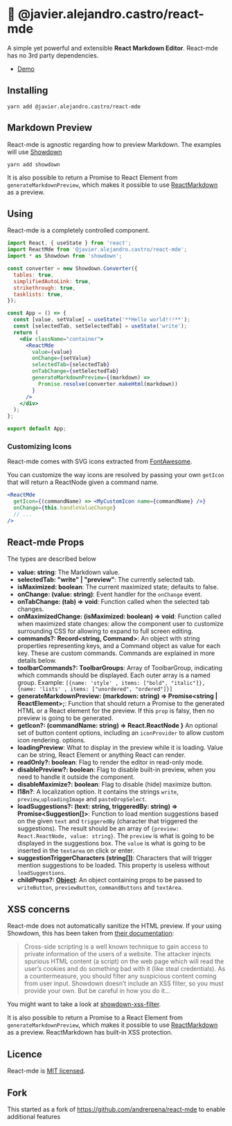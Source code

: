 # 📝 @javier.alejandro.castro/react-mde

A simple yet powerful and extensible **React Markdown Editor**. React-mde has no 3rd party dependencies.

- [Demo](https://jacargentina.github.io/react-mde/)

## Installing

    yarn add @javier.alejandro.castro/react-mde

## Markdown Preview

React-mde is agnostic regarding how to preview Markdown. The examples will use [Showdown](https://github.com/showdownjs/showdown)

    yarn add showdown

It is also possible to return a Promise to React Element from `generateMarkdownPreview`, which makes
it possible to use [ReactMarkdown](https://github.com/rexxars/react-markdown) as a preview.

## Using

React-mde is a completely controlled component.

```jsx
import React, { useState } from 'react';
import ReactMde from '@javier.alejandro.castro/react-mde';
import * as Showdown from 'showdown';

const converter = new Showdown.Converter({
  tables: true,
  simplifiedAutoLink: true,
  strikethrough: true,
  tasklists: true,
});

const App = () => {
  const [value, setValue] = useState('**Hello world!!!**');
  const [selectedTab, setSelectedTab] = useState('write');
  return (
    <div className="container">
      <ReactMde
        value={value}
        onChange={setValue}
        selectedTab={selectedTab}
        onTabChange={setSelectedTab}
        generateMarkdownPreview={(markdown) =>
          Promise.resolve(converter.makeHtml(markdown))
        }
      />
    </div>
  );
};

export default App;
```

### Customizing Icons

React-mde comes with SVG icons extracted from [FontAwesome](https://fontawesome.com/).

You can customize the way icons are resolved by passing your own `getIcon` that will return a ReactNode
given a command name.

```jsx
<ReactMde
  getIcon={(commandName) => <MyCustomIcon name={commandName} />}
  onChange={this.handleValueChange}
  // ...
/>
```

## React-mde Props

The types are described below

- **value: string**: The Markdown value.
- **selectedTab: "write" | "preview"**: The currently selected tab.
- **isMaximized: boolean**: The current maximized state; defaults to false.
- **onChange: (value: string)**: Event handler for the `onChange` event.
- **onTabChange: (tab) => void**: Function called when the selected tab changes.
- **onMaximizedChange: (isMaximized: boolean) => void**: Function called when maximized state changes: allow the component user to customize surrounding CSS for allowing to expand to full screen editing.
- **commands?: Record<string, Command>**: An object with string properties representing keys, and a Command object as value for each key. These are custom commands. Commands are explained in more details below.
- **toolbarCommands?: ToolbarGroups**: Array of ToolbarGroup, indicating which commands should be displayed. Each outer array is a named group. Example: `[{name: 'style' , items: ["bold", "italic"]}, {name: 'lists' , items: ["unordered", "ordered"]}]`
- **generateMarkdownPreview: (markdown: string) => Promise<string | ReactElement>;**: Function that should return a Promise to the generated HTML or a React element for the preview. If this `prop` is falsy, then no preview is going to be generated.
- **getIcon?: (commandName: string) => React.ReactNode }** An optional set of button content options, including an `iconProvider` to allow custom icon rendering.
  options.
- **loadingPreview**: What to display in the preview while it is loading. Value can be string, React Element or anything React can render.
- **readOnly?: boolean**: Flag to render the editor in read-only mode.
- **disablePreview?: boolean**: Flag to disable built-in preview, when you need to handle it outside the component.
- **disableMaximize?: boolean**: Flag to disable (hide) maximize button.
- **l18n?**: A localization option. It contains the strings `write`, `preview`,`uploadingImage` and `pasteDropSelect`.
- **loadSuggestions?: (text: string, triggeredBy: string) => Promise<Suggestion[]>**: Function to load mention suggestions based on the
  given `text` and `triggeredBy` (character that triggered the suggestions). The result should be an array of `{preview: React.ReactNode, value: string}`.
  The `preview` is what is going to be displayed in the suggestions box. The `value` is what is going to be inserted in the `textarea` on click or enter.
- **suggestionTriggerCharacters (string[])**: Characters that will trigger mention suggestions to be loaded. This property is useless
  without `loadSuggestions`.
- **childProps?: [Object](https://github.com/jacargentina/react-mde/blob/master/flow-typed/Child-props.js)**: An object containing props to be passed to `writeButton`, `previewButton`, `commandButtons` and `textArea`.

## XSS concerns

React-mde does not automatically sanitize the HTML preview. If your using Showdown,
this has been taken from [their documentation](<https://github.com/showdownjs/showdown/wiki/Markdown's-XSS-Vulnerability-(and-how-to-mitigate-it)>):

> Cross-side scripting is a well known technique to gain access to private information of the users
> of a website. The attacker injects spurious HTML content (a script) on the web page which will read
> the user’s cookies and do something bad with it (like steal credentials). As a countermeasure,
> you should filter any suspicious content coming from user input. Showdown doesn’t include an
> XSS filter, so you must provide your own. But be careful in how you do it…

You might want to take a look at [showdown-xss-filter](https://github.com/VisionistInc/showdown-xss-filter).

It is also possible to return a Promise to a React Element from `generateMarkdownPreview`, which makes
it possible to use [ReactMarkdown](https://github.com/rexxars/react-markdown) as a preview. ReactMarkdown has built-in XSS protection.

## Licence

React-mde is [MIT licensed](https://github.com/jacargentina/react-mde/blob/master/LICENSE).

## Fork

This started as a fork of https://github.com/andrerpena/react-mde to enable additional features
